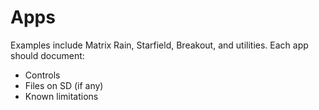 # Apps

Examples include Matrix Rain, Starfield, Breakout, and utilities.
Each app should document:
- Controls
- Files on SD (if any)
- Known limitations